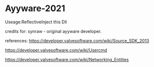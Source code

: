 # Ayyware-2021

Useage:ReflectiveInject this Dll

credits for: synraw - original ayyware developer.

references:
https://developer.valvesoftware.com/wiki/Source_SDK_2013

https://developer.valvesoftware.com/wiki/Usercmd

https://developer.valvesoftware.com/wiki/Networking_Entities



